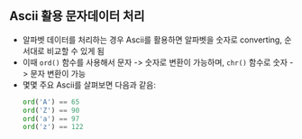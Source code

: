 ## Ascii 활용 문자데이터 처리

- 알파벳 데이터를 처리하는 경우 Ascii를 활용하면 알파벳을 숫자로 converting, 순서대로 비교할 수 있게 됨
- 이때 `ord()` 함수를 사용해서 문자 -> 숫자로 변환이 가능하며, `chr()` 함수로 숫자 -> 문자 변환이 가능
- 몇몇 주요 Ascii를 살펴보면 다음과 같음:
  ```python
  ord('A') == 65
  ord('Z') == 90
  ord('a') == 97
  ord('z') == 122
  ```

